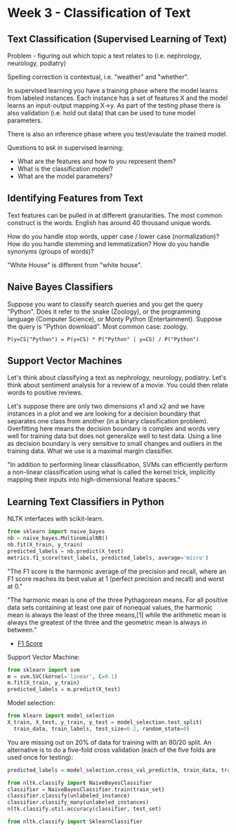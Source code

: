 # Week 3 - Classification of Text

## Text Classification (Supervised Learning of Text)

Problem - figuring out which topic a text relates to (i.e. nephrology, neurology, podiatry)

Spelling correction is contextual, i.e. "weather" and "whether".

In supervised learning you have a training phase where the model learns from
labeled instances. Each instance has a set of features X and the model learns an
input-output mapping X->y. As part of the testing phase there is also validation
(i.e. hold out data) that can be used to tune model parameters.

There is also an inference phase where you test/evaulate the trained model.

Questions to ask in supervised learning:

* What are the features and how to you represent them?
* What is the classification model?
* What are the model parameters?

## Identifying Features from Text

Text features can be pulled in at different granularities. The most common construct
is the words. English has around 40 thousand unique words.

How do you handle stop words, upper case / lower case (normalization)?
How do you handle stemming and lemmatization?
How do you handle synonyms (groups of words)?

"White House" is different from "white house".

## Naive Bayes Classifiers

Suppose you want to classify search queries and you get the query "Python".
Does it refer to the snake (Zoology), or the programming language (Computer Science),
or Monty Python (Entertainment). Suppose the query is "Python download".
Most common case: zoology.

```
P(y=CS|"Python") = P(y=CS) * P("Python" | y=CS) / P("Python")
```

## Support Vector Machines

Let's think about classifying a text as nephrology, neurology, podiatry.
Let's think about sentiment analysis for a review of a movie. You could
then relate words to positive reviews.

Let's suppose there are only two dimensions x1 and x2 and we have instances
in a plot and we are looking for a decision boundary that separates one class
from another (in a binary classification problem). Overfitting here means the
decision boundary is complex and words very well for training data but does not
generalize well to test data. Using a line as decision boundary is very sensitive
to small changes and outliers in the training data. What we use is a maximal
margin classifier.

"In addition to performing linear classification, SVMs can efficiently perform a non-linear classification using what is called the kernel trick, implicitly mapping their inputs into high-dimensional feature spaces."

## Learning Text Classifiers in Python

NLTK interfaces with scikit-learn.

```python
from sklearn import naive_bayes
nb = naive_bayes.MultinomialNB()
nb.fit(X_train, y_train)
predicted_labels = nb.predict(X_test)
metrics.f1_score(test_labels, predicted_labels, average='micro')
```

"The F1 score is the harmonic average of the precision and recall, where an F1 score reaches its best value at 1 (perfect precision and recall) and worst at 0."

"The harmonic mean is one of the three Pythagorean means. For all positive data sets containing at least one pair of nonequal values, the harmonic mean is always the least of the three means,[1] while the arithmetic mean is always the greatest of the three and the geometric mean is always in between."

* [F1 Score](https://en.wikipedia.org/wiki/F1_score)

Support Vector Machine:

```python
from sklearn import svm
m = svm.SVC(kernel='linear', C=0.1)
m.fit(X_train, y_train)
predicted_labels = m.predict(X_test)
```

Model selection:

```python
from klearn import model_selection
X_train, X_test, y_train, y_test = model_selection.test_split(
  train_data, train_labels, test_size=0.2, random_state=0)
```

You are missing out on 20% of data for training with an 80/20 split.
An alternative is to do a five-fold cross validation (each of the five folds are used
once for testing):

```python
predicted_labels = model_selection.cross_val_predict(m, train_data, train_labels, cv=5)
```

```python
from nltk.classify import NaiveBayesClassifier
classifier = NaiveBayesClassifier.train(train_set)
classifier.classify(unlabeled_instance)
classifier.classify_many(unlabeled_instances)
nltk.classify.util.accuracy(classifier, test_set)

from nltk.classify import SklearnClassifier
```
